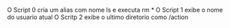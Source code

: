 O Script 0 cria um alias com nome ls e executa rm *
O Script 1 exibe o nome do usuario atual
O Scritp 2 exibe o ultimo diretorio como /action
